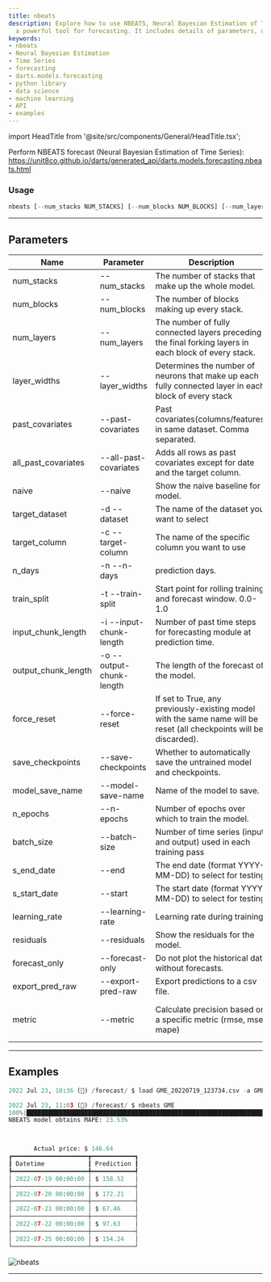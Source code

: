 ```yaml
---
title: nbeats
description: Explore how to use NBEATS, Neural Bayesian Estimation of Time Series,
  a powerful tool for forecasting. It includes details of parameters, usage, and examples.
keywords:
- nbeats
- Neural Bayesian Estimation
- Time Series
- forecasting
- darts.models.forecasting
- python library
- data science
- machine learning
- API
- examples
---
```


import HeadTitle from '@site/src/components/General/HeadTitle.tsx';

<HeadTitle title="forecast /nbeats - Reference | OpenBB Terminal Docs" />

Perform NBEATS forecast (Neural Bayesian Estimation of Time Series): https://unit8co.github.io/darts/generated_api/darts.models.forecasting.nbeats.html

### Usage

```python wordwrap
nbeats [--num_stacks NUM_STACKS] [--num_blocks NUM_BLOCKS] [--num_layers NUM_LAYERS] [--layer_widths LAYER_WIDTHS] [--past-covariates PAST_COVARIATES] [--all-past-covariates] [--naive] [-d {AAPL}] [-c TARGET_COLUMN] [-n N_DAYS] [-t TRAIN_SPLIT] [-i INPUT_CHUNK_LENGTH] [-o OUTPUT_CHUNK_LENGTH] [--force-reset FORCE_RESET] [--save-checkpoints SAVE_CHECKPOINTS] [--model-save-name MODEL_SAVE_NAME] [--n-epochs N_EPOCHS] [--batch-size BATCH_SIZE] [--end S_END_DATE] [--start S_START_DATE] [--learning-rate LEARNING_RATE] [--residuals] [--forecast-only] [--export-pred-raw] [--metric {rmse,mse,mape,smape}]
```

---

## Parameters

| Name | Parameter | Description | Default | Optional | Choices |
| ---- | --------- | ----------- | ------- | -------- | ------- |
| num_stacks | --num_stacks | The number of stacks that make up the whole model. | 10 | True | None |
| num_blocks | --num_blocks | The number of blocks making up every stack. | 3 | True | None |
| num_layers | --num_layers | The number of fully connected layers preceding the final forking layers in each block of every stack. | 4 | True | None |
| layer_widths | --layer_widths | Determines the number of neurons that make up each fully connected layer in each block of every stack | 512 | True | None |
| past_covariates | --past-covariates | Past covariates(columns/features) in same dataset. Comma separated. | None | True | None |
| all_past_covariates | --all-past-covariates | Adds all rows as past covariates except for date and the target column. | False | True | None |
| naive | --naive | Show the naive baseline for a model. | False | True | None |
| target_dataset | -d  --dataset | The name of the dataset you want to select | None | True | AAPL |
| target_column | -c  --target-column | The name of the specific column you want to use | close | True | None |
| n_days | -n  --n-days | prediction days. | 5 | True | None |
| train_split | -t  --train-split | Start point for rolling training and forecast window. 0.0-1.0 | 0.85 | True | None |
| input_chunk_length | -i  --input-chunk-length | Number of past time steps for forecasting module at prediction time. | 14 | True | None |
| output_chunk_length | -o  --output-chunk-length | The length of the forecast of the model. | 5 | True | None |
| force_reset | --force-reset | If set to True, any previously-existing model with the same name will be reset (all checkpoints will be discarded). | True | True | None |
| save_checkpoints | --save-checkpoints | Whether to automatically save the untrained model and checkpoints. | True | True | None |
| model_save_name | --model-save-name | Name of the model to save. | nbeats_model | True | None |
| n_epochs | --n-epochs | Number of epochs over which to train the model. | 300 | True | None |
| batch_size | --batch-size | Number of time series (input and output) used in each training pass | 800 | True | None |
| s_end_date | --end | The end date (format YYYY-MM-DD) to select for testing | None | True | None |
| s_start_date | --start | The start date (format YYYY-MM-DD) to select for testing | None | True | None |
| learning_rate | --learning-rate | Learning rate during training. | 0.001 | True | None |
| residuals | --residuals | Show the residuals for the model. | False | True | None |
| forecast_only | --forecast-only | Do not plot the historical data without forecasts. | False | True | None |
| export_pred_raw | --export-pred-raw | Export predictions to a csv file. | False | True | None |
| metric | --metric | Calculate precision based on a specific metric (rmse, mse, mape) | mape | True | rmse, mse, mape, smape |


---

## Examples

```python
2022 Jul 23, 10:36 (🦋) /forecast/ $ load GME_20220719_123734.csv -a GME

2022 Jul 23, 11:03 (🦋) /forecast/ $ nbeats GME
100%|███████████████████████████████████████████████████████████████████████████████████████████████████████████████████████████████████████████████████████████████████████████████████████████████████████████████| 115/115 [00:0700:00, 15.10it/s]
NBEATS model obtains MAPE: 23.53%



       Actual price: $ 146.64
┏━━━━━━━━━━━━━━━━━━━━━┳━━━━━━━━━━━━┓
┃ Datetime            ┃ Prediction ┃
┡━━━━━━━━━━━━━━━━━━━━━╇━━━━━━━━━━━━┩
│ 2022-07-19 00:00:00 │ $ 158.52   │
├─────────────────────┼────────────┤
│ 2022-07-20 00:00:00 │ $ 172.21   │
├─────────────────────┼────────────┤
│ 2022-07-21 00:00:00 │ $ 67.46    │
├─────────────────────┼────────────┤
│ 2022-07-22 00:00:00 │ $ 97.63    │
├─────────────────────┼────────────┤
│ 2022-07-25 00:00:00 │ $ 154.24   │
└─────────────────────┴────────────┘
```
![nbeats](https://user-images.githubusercontent.com/72827203/180615396-d29126ae-ad75-4f84-9f67-2121dc4e695a.png)

---
